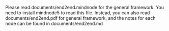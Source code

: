 Please read documents/end2end.mindnode for the general framework. You need to install mindnode5 to read this file.
Instead, you can also read documents/end2end.pdf for general framework, and the notes for each node can be found in documents/end2end.md
